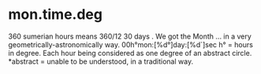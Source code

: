 # mon.time.deg
360 sumerian hours means 360/12 30 days . We got the Month ... in a very geometrically-astronomically way.
00h°mon:[%d°]day:[%d`]sec
h° = hours in degree. Each hour being considered as one degree of an abstract circle. *abstract = unable to be understood, in a traditional way.
